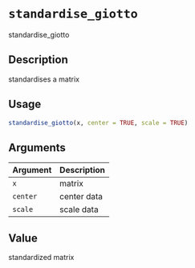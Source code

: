 # `standardise_giotto`

standardise_giotto


## Description

standardises a matrix


## Usage

```r
standardise_giotto(x, center = TRUE, scale = TRUE)
```


## Arguments

Argument      |Description
------------- |----------------
`x`     |     matrix
`center`     |     center data
`scale`     |     scale data


## Value

standardized matrix


